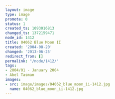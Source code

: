 ```yaml
---
layout: image
type: image
promote: 0
status: 1
created_ts: 1093016813
changed_ts: 1372159471
node_id: 1412
title: 04062 Blue Moon II
created: '2004-08-20'
changed: '2013-06-25'
redirect_from: []
permalink: "/node/1412/"
tags:
- 2004/01 - January 2004
- Abel Tasman
images:
- src: image/images/04062_blue_moon_ii-1412.jpg
  name: 04062_blue_moon_ii-1412.jpg
---
```


